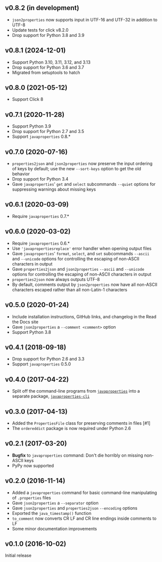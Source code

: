 v0.8.2 (in development)
-----------------------
- `json2properties` now supports input in UTF-16 and UTF-32 in addition to
  UTF-8
- Update tests for click v8.2.0
- Drop support for Python 3.8 and 3.9

v0.8.1 (2024-12-01)
-------------------
- Support Python 3.10, 3.11, 3.12, and 3.13
- Drop support for Python 3.6 and 3.7
- Migrated from setuptools to hatch

v0.8.0 (2021-05-12)
-------------------
- Support Click 8

v0.7.1 (2020-11-28)
-------------------
- Support Python 3.9
- Drop support for Python 2.7 and 3.5
- Support `javaproperties` 0.8.\*

v0.7.0 (2020-07-16)
-------------------
- `properties2json` and `json2properties` now preserve the input ordering of
  keys by default; use the new `--sort-keys` option to get the old behavior
- Drop support for Python 3.4
- Gave `javaproperties`' `get` and `select` subcommands `--quiet` options for
  suppressing warnings about missing keys

v0.6.1 (2020-03-09)
-------------------
- Require `javaproperties` 0.7.\*

v0.6.0 (2020-03-02)
-------------------
- Require `javaproperties` 0.6.\*
- Use `'javapropertiesreplace'` error handler when opening output files
- Gave `javaproperties`' `format`, `select`, and `set` subcommands `--ascii`
  and `--unicode` options for controlling the escaping of non-ASCII characters
  in output
- Gave `properties2json` and `json2properties` `--ascii` and `--unicode`
  options for controlling the escaping of non-ASCII characters in output
- `properties2json` now always outputs UTF-8
- By default, comments output by `json2properties` now have all non-ASCII
  characters escaped rather than all non-Latin-1 characters

v0.5.0 (2020-01-24)
-------------------
- Include installation instructions, GitHub links, and changelog in the Read
  the Docs site
- Gave `json2properties` a `--comment <comment>` option
- Support Python 3.8

v0.4.1 (2018-09-18)
-------------------
- Drop support for Python 2.6 and 3.3
- Support `javaproperties` 0.5.0

v0.4.0 (2017-04-22)
-------------------
- Split off the command-line programs from
  [`javaproperties`](https://github.com/jwodder/javaproperties) into a separate
  package,
  [`javaproperties-cli`](https://github.com/jwodder/javaproperties-cli)

v0.3.0 (2017-04-13)
-------------------
- Added the `PropertiesFile` class for preserving comments in files [#1]
- The `ordereddict` package is now required under Python 2.6

v0.2.1 (2017-03-20)
-------------------
- **Bugfix** to `javaproperties` command: Don't die horribly on missing
  non-ASCII keys
- PyPy now supported

v0.2.0 (2016-11-14)
-------------------
- Added a `javaproperties` command for basic command-line manipulating of
  `.properties` files
- Gave `json2properties` a `--separator` option
- Gave `json2properties` and `properties2json` `--encoding` options
- Exported the `java_timestamp()` function
- `to_comment` now converts CR LF and CR line endings inside comments to LF
- Some minor documentation improvements

v0.1.0 (2016-10-02)
-------------------
Initial release
